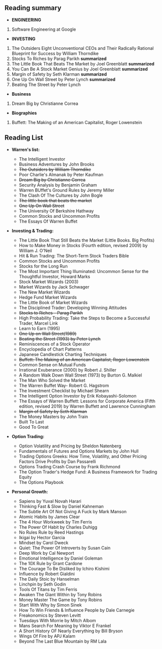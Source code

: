## Reading summary

- **ENGINEERING**
1. Software Engineering at Google

- **INVESTING**
1. The Outsiders Eight Unconventional CEOs and Their Radically Rational Blueprint for Success by William Thorndike
2. Stocks To Riches by Parag Parikh     **summarized**
3. The Little Book That Beats The Market by Joel Greenblatt     **summarized**
4. You Can Be A Stock Market Genius by Joel Greenblatt      **summarized**
5. Margin of Safety by Seth Klarman     **summarized**
6. One Up On Wall Street by Peter Lynch   **summarized**
7. Beating The Street by Peter Lynch

- **Business**
1. Dream Big by Christianne Correa

- **Biographies**
1. Buffett: The Making of an American Capitalist, Roger Lowenstein


## Reading List

- **Warren's list:**
    - The Intelligent Investor
    - Business Adventures by John Brooks
    - ~~The Outsiders by William Thorndike~~
    - Poor Charlie's Almanak by Peter Kaufman
    - ~~Dream Big by Christianne Correa~~
    - Security Analysis by Benjamin Graham
    - Warren BUffet's Ground Rules by Jeremy Miller
    - The Clash Of The Cultures by John Bogle
    - ~~The little book that beats the market~~
    - ~~One Up On Wall Street~~
    - The University Of Berkshire Hathway
    - Common Stocks and Uncommon Profits 
    - The Essays Of Warren Buffet

- **Investing & Trading:**
    - The Little Book That Still Beats the Market (Little Books. Big Profits)
    - How to Make Money in Stocks (Fourth edition, revised 2009) by William J. O'Neil
    - Hit & Run Trading: The Short-Term Stock Traders Bible
    - Common Stocks and Uncommon Profits
    - Stocks for the Long Run 
    - The Most Important Thing Illuminated: Uncommon Sense for the Thoughtful Investor,  Howard Marks
    - Stock Market Wizards (2003)
    - Market Wizards by Jack Schwager
    - The New Market Wizards
    - Hedge Fund Market Wizards
    - The Little Book of Market Wizards
    - The Disciplined Trader: Developing Winning Attitudes
    - ~~Stocks to Riches – Parag Parikh~~
    - High Probability Trading: Take the Steps to Become a Successful Trader, Marcel Link
    - Learn to Earn (1995)
    - ~~One Up on Wall Street(1989)~~
    - ~~Beating the Street (1993) by Peter Lynch~~
    - Reminiscences of a Stock Operator
    - Encyclopedia of Chart Patterns 
    - Japanese Candlestick Charting Techniques
    - ~~Buffett: The Making of an American Capitalist, Roger Lowenstein~~
    - Common Sense on Mutual Funds
    - Irrational Exuberance (2000) by Robert J. Shiller
    - A Random Walk Down Wall Street (1973) by Burton G. Malkiel
    - The Man Who Solved the Market
    - The Warren Buffet Way- Robert G. Hagstrom
    - The Investment Checklist by Michael Shearn
    - The Intelligent Option Investor by Erik Kobayashi-Solomon
    - The Essays of Warren Buffett: Lessons for Corporate America (Fifth edition, revised 2019) by Warren Buffett and Lawrence Cunningham
    - ~~Margin of Safety by Seth Klarman~~
    - The Money Masters by John Train
    - Built To Last
    - Good To Great


- **Option Trading:**
    - Option Volatility and Pricing by Sheldon Natenberg
    - Fundamentals of Futures and Options Markets by John Hull
    - Trading Options Greeks: How Time, Volatility, and Other Pricing Factors Drive Profits by Dan Passarelli
    - Options Trading Crash Course by Frank Richmond
    - The Option Trader's Hedge Fund: A Business Framework for Trading Equity
    - The Options Playbook


- **Personal Growth:**
    - Sapiens by Yuval Novah Harari
    - Thinking Fast & Slow by Daniel Kahneman
    - The Subtle Art Of Not Giving A Fuck by Mark Manson
    - Atomic Habits by James Clear
    - The 4 Hour Workweek by Tim Ferris
    - The Power Of Habit by Charles Duhigg
    - No Rules Rule by Reed Hastings
    - Ikigai by Hector Garcia
    - Mindset by Carol Dweck
    - Quiet: The Power Of Introverts by Susan Cain
    - Deep Work by Cal Newport
    - Emotional Intelligence by Daniel Goleman
    - The 10X Rule by Grant Cardone
    - The Courage To Be Disliked by Ichiro Kishimi
    - Influence by Robert Gialdini
    - The Daily Stoic by Hanselman
    - Linchpin by Seth Godin
    - Tools Of Titans by Tim Ferris
    - Awaken The Giant Within by Tony Robins
    - Money Master The Game by Tony Robins
    - Start With Why by Simon Sinek
    - How To Win Friends & Influence People by Dale Carnegie
    - Freakonomics by Steven Levitt
    - Tuesdays With Morrie by Mitch Albom
    - Mans Search For Meaning by Viktor E Frankel
    - A Short History OF Nearly Everything by Bill Bryson
    - Wings Of Fire by APJ Kalam
    - Beyond The Last Blue Mountain by RM Lala
